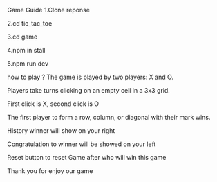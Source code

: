 Game Guide
1.Clone reponse

2.cd tic_tac_toe

3.cd game

4.npm in stall

5.npm run dev

how to play ?
The game is played by two players: X and O.

Players take turns clicking on an empty cell in a 3x3 grid.

First click is X, second click is O

The first player to form a row, column, or diagonal with their mark wins.

History winner will show on your right

Congratulation to winner will be showed on your left

Reset button to reset Game after who will win this game

Thank you for enjoy our game
